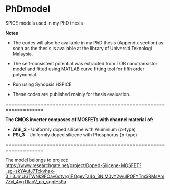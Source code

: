 # **PhDmodel**

SPICE models used in my PhD thesis





**Notes**

* The codes will also be available in my PhD thesis (Appendix section) as soon as the thesis is available at the library of Universiti Teknologi Malaysia.

* The self-consistent potential was extracted from TOB nanotransistor model and fitted using MATLAB curve fitting tool for fifth order polynomial.

* Run using Synopsis HSPICE

* These codes are published mainly for thesis evaluation.



===================================================================

**The CMOS inverter composes of MOSFETs with channel material of:**

* **AlSi_3** - Uniformly doped silicene with Aluminium (p-type)
* **PSi_3** - Uniformly doped silicene with Phosphorus (n-type)

===================================================================

The model belongs to project: https://www.researchgate.net/project/Doped-Silicene-MOSFET?_sg=skYAufJ7Tckvhax-3_ii3JmUGTWNk9FOay6dtvrg1FOgevTa4q_3NIM0vY2wulPOFYTmSRMsAm7Zxl_4ygTIlaoV_ph_sqgiHs9a
